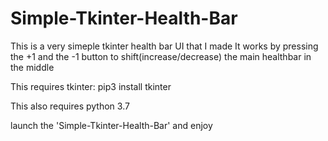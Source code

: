 # Simple-Tkinter-Health-Bar
This is a very simeple tkinter health bar UI that I made
It works by pressing the +1 and the -1 button to shift(increase/decrease) the main healthbar in the middle

This requires tkinter:
pip3 install tkinter

This also requires python 3.7

launch the 'Simple-Tkinter-Health-Bar' and enjoy
